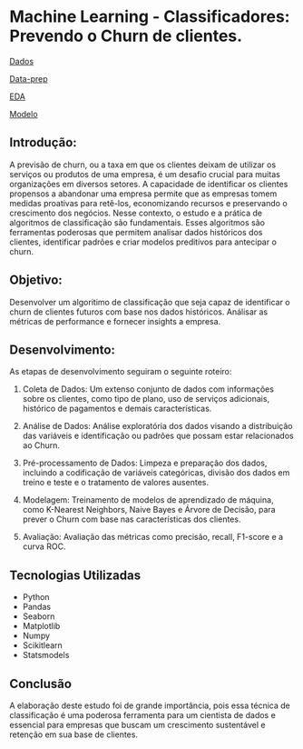 # Machine Learning - Classificadores: Prevendo o Churn de clientes.

[Dados](https://github.com/GBruneri/Gbruneri/tree/main/Churn_Clientes/Datasets)

[Data-prep](https://github.com/GBruneri/Gbruneri/blob/main/Churn_Clientes/Notebooks/data_prep.ipynb)

[EDA](https://github.com/GBruneri/Gbruneri/blob/main/Churn_Clientes/Notebooks/Churn_EDA.ipynb)

[Modelo](https://github.com/GBruneri/Gbruneri/blob/main/Churn_Clientes/Modelo/Churn_Modelos.ipynb)

## Introdução:
A previsão de churn, ou a taxa em que os clientes deixam de utilizar os serviços ou produtos de uma empresa, é um desafio crucial para muitas organizações em diversos setores. A capacidade de identificar os clientes propensos a abandonar uma empresa permite que as empresas tomem medidas proativas para retê-los, economizando recursos e preservando o crescimento dos negócios. Nesse contexto, o estudo e a prática de algoritmos de classificação são fundamentais. Esses algoritmos são ferramentas poderosas que permitem analisar dados históricos dos clientes, identificar padrões e criar modelos preditivos para antecipar o churn.

## Objetivo:
Desenvolver um algoritimo de classificação que seja capaz de identificar o churn de clientes futuros com base nos dados históricos. Análisar as métricas de performance e fornecer insights a empresa.

## Desenvolvimento:
As etapas de desenvolvimento seguiram o seguinte roteiro:

1) Coleta de Dados: Um extenso conjunto de dados com informações sobre os clientes, como tipo de plano, uso de serviços adicionais, histórico de pagamentos e demais características.

2) Análise de Dados: Análise exploratória dos dados visando a distribuição das variáveis e identificação ou padrões que possam estar relacionados ao Churn.

3) Pré-processamento de Dados: Limpeza e preparação dos dados, incluindo a codificação de variáveis categóricas, divisão dos dados em treino e teste e o tratamento de valores ausentes.

4) Modelagem: Treinamento de modelos de aprendizado de máquina, como K-Nearest Neighbors, Naive Bayes e Árvore de Decisão, para prever o Churn com base nas características dos clientes.

5) Avaliação: Avaliação das métricas como precisão, recall, F1-score e a curva ROC.

## Tecnologias Utilizadas
- Python
- Pandas
- Seaborn
- Matplotlib
- Numpy
- Scikitlearn
- Statsmodels

## Conclusão
A elaboração deste estudo foi de grande importância, pois essa técnica de classificação é uma poderosa ferramenta para um cientista de dados e essencial para empresas que buscam um crescimento sustentável e retenção em sua base de clientes.

